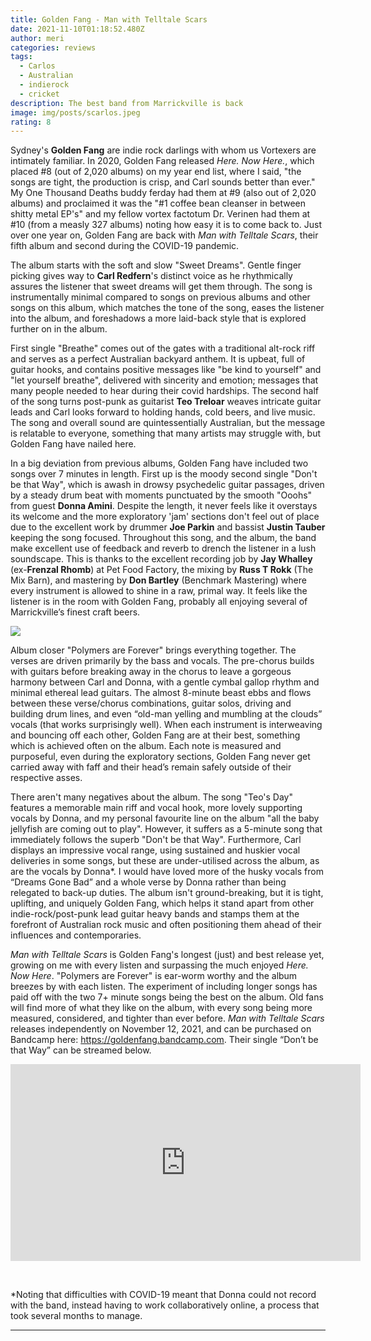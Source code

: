 ```yaml
---
title: Golden Fang - Man with Telltale Scars
date: 2021-11-10T01:18:52.480Z
author: meri
categories: reviews
tags:
  - Carlos
  - Australian
  - indierock
  - cricket
description: The best band from Marrickville is back
image: img/posts/scarlos.jpeg
rating: 8
---
```

Sydney's **Golden Fang** are indie rock darlings with whom us Vortexers are intimately familiar. In 2020, Golden Fang released *Here. Now Here.*, which placed #8 (out of 2,020 albums) on my year end list, where I said, "the songs are tight, the production is crisp, and Carl sounds better than ever." My One Thousand Deaths buddy ferday had them at #9 (also out of 2,020 albums) and proclaimed it was the "#1 coffee bean cleanser in between shitty metal EP's" and my fellow vortex factotum Dr. Verinen had them at #10 (from a measly 327 albums) noting how easy it is to come back to. Just over one year on, Golden Fang are back with *Man with Telltale Scars*, their fifth album and second during the COVID-19 pandemic.

The album starts with the soft and slow "Sweet Dreams". Gentle finger picking gives way to **Carl Redfern**'s distinct voice as he rhythmically assures the listener that sweet dreams will get them through. The song is instrumentally minimal compared to songs on previous albums and other songs on this album, which matches the tone of the song, eases the listener into the album, and foreshadows a more laid-back style that is explored further on in the album.

First single "Breathe" comes out of the gates with a traditional alt-rock riff and serves as a perfect Australian backyard anthem. It is upbeat, full of guitar hooks, and contains positive messages like "be kind to yourself" and "let yourself breathe", delivered with sincerity and emotion; messages that many people needed to hear during their covid hardships. The second half of the song turns post-punk as guitarist **Teo Treloar** weaves intricate guitar leads and Carl looks forward to holding hands, cold beers, and live music. The song and overall sound are quintessentially Australian, but the message is relatable to everyone, something that many artists may struggle with, but Golden Fang have nailed here.

In a big deviation from previous albums, Golden Fang have included two songs over 7 minutes in length. First up is the moody second single "Don't be that Way", which is awash in drowsy psychedelic guitar passages, driven by a steady drum beat with moments punctuated by the smooth "Ooohs" from guest **Donna Amini**. Despite the length, it never feels like it overstays its welcome and the more exploratory 'jam' sections don't feel out of place due to the excellent work by drummer **Joe Parkin** and bassist **Justin Tauber** keeping the song focused. Throughout this song, and the album, the band make excellent use of feedback and reverb to drench the listener in a lush soundscape. This is thanks to the excellent recording job by **Jay Whalley** (ex-**Frenzal Rhomb**) at Pet Food Factory, the mixing by **Russ T Rokk** (The Mix Barn), and mastering by **Don Bartley** (Benchmark Mastering) where every instrument is allowed to shine in a raw, primal way. It feels like the listener is in the room with Golden Fang, probably all enjoying several of Marrickville’s finest craft beers.

![](img/posts/bald.png)

Album closer "Polymers are Forever" brings everything together. The verses are driven primarily by the bass and vocals. The pre-chorus builds with guitars before breaking away in the chorus to leave a gorgeous harmony between Carl and Donna, with a gentle cymbal gallop rhythm and minimal ethereal lead guitars. The almost 8-minute beast ebbs and flows between these verse/chorus combinations, guitar solos, driving and building drum lines, and even “old-man yelling and mumbling at the clouds” vocals (that works surprisingly well). When each instrument is interweaving and bouncing off each other, Golden Fang are at their best, something which is achieved often on the album. Each note is measured and purposeful, even during the exploratory sections, Golden Fang never get carried away with faff and their head’s remain safely outside of their respective asses.

There aren't many negatives about the album. The song "Teo's Day" features a memorable main riff and vocal hook, more lovely supporting vocals by Donna, and my personal favourite line on the album "all the baby jellyfish are coming out to play". However, it suffers as a 5-minute song that immediately follows the superb "Don't be that Way". Furthermore, Carl displays an impressive vocal range, using sustained and huskier vocal deliveries in some songs, but these are under-utilised across the album, as are the vocals by Donna*. I would have loved more of the husky vocals from “Dreams Gone Bad” and a whole verse by Donna rather than being relegated to back-up duties[](#_ftn1). The album isn't ground-breaking, but it is tight, uplifting, and uniquely Golden Fang, which helps it stand apart from other indie-rock/post-punk lead guitar heavy bands and stamps them at the forefront of Australian rock music and often positioning them ahead of their influences and contemporaries.

*Man with Telltale Scars* is Golden Fang's longest (just) and best release yet, growing on me with every listen and surpassing the much enjoyed *Here. Now Here*. "Polymers are Forever" is ear-worm worthy and the album breezes by with each listen. The experiment of including longer songs has paid off with the two 7+ minute songs being the best on the album. Old fans will find more of what they like on the album, with every song being more measured, considered, and tighter than ever before. *Man with Telltale Scars* releases independently on November 12, 2021, and can be purchased on Bandcamp here: <https://goldenfang.bandcamp.com>. Their single “Don’t be that Way” can be streamed below.

<iframe width="560" height="315" src="https://www.youtube.com/embed/u93lGHN_TJA" title="YouTube video player" frameborder="0" allow="accelerometer; autoplay; clipboard-write; encrypted-media; gyroscope; picture-in-picture" allowfullscreen></iframe>

 



\*Noting that difficulties with COVID-19 meant that Donna could not record with the band, instead having to work collaboratively online, a process that took several months to manage.



- - -